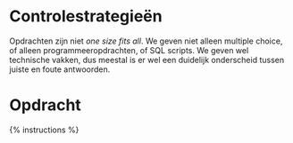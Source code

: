# Controlestrategieën

Opdrachten zijn niet *one size fits all*. We geven niet alleen multiple choice, of alleen programmeeropdrachten, of SQL scripts. We geven wel technische vakken, dus meestal is er wel een duidelijk onderscheid tussen juiste en foute antwoorden.

# Opdracht

{% instructions %}
